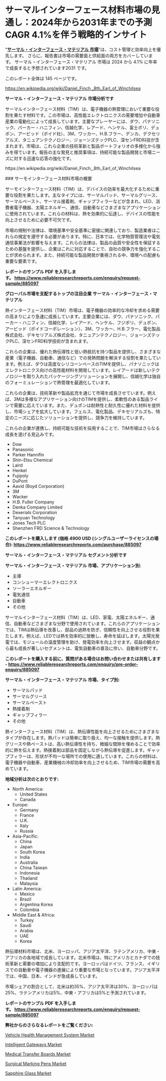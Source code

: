 <p><h1>サーマルインターフェース材料市場の見通し：2024年から2031年までの予測CAGR 4.1%を伴う戦略的インサイト</h1></p><p>&ldquo;<strong><a href="https://www.reliableresearchreports.com/thermal-interface-materials-r885097?utm_campaign=107&utm_medium=9&utm_source=Github&utm_content=ia&utm_term=24112024&utm_id=thermal-interface-materials">サーマル・インターフェース・マテリアル 市場</a></strong>&rdquo;は、コスト管理と効率向上を優先します。 さらに、報告書は市場の需要面と供給面の両方をカバーしています。 サーマル・インターフェース・マテリアル 市場は 2024 から 4.1% に年率で成長すると予想されています2031 です。</p>
<p>このレポート全体は 145 ページです。</p>
<p><a href="https://en.wikipedia.org/wiki/Daniel_Finch,_8th_Earl_of_Winchilsea?utm_campaign=107&utm_medium=9&utm_source=Github&utm_content=ia&utm_term=24112024&utm_id=thermal-interface-materials">https://en.wikipedia.org/wiki/Daniel_Finch,_8th_Earl_of_Winchilsea</a></p>
<p><strong>サーマル・インターフェース・マテリアル 市場分析です</strong></p>
<p><p>サーマルインターフェース材料（TIM）は、電子機器の熱管理において重要な役割を果たす材料です。この市場は、高性能エレクトロニクスの需要増加や自動車産業の電動化によって成長しています。主要なプレーヤーには、ダウ、パナソニック、パーカー・ハニフィン、信越化学、レアード、ヘンケル、富士ポリ、デュポン、アービッド（ボイド社）、3M、ワッカー、H.B.フラー、デンカ、デクセリアルズ、タニュアンテクノロジー、ジョーンズテックPLC、深センFRD科技が含まれます。市場は、これら企業の技術革新と製品ポートフォリオの多様化から強みを得ています。報告の主な発見と推奨事項は、持続可能な製品開発と市場ニーズに対する迅速な応答の強化です。</p></p>
<p>https://en.wikipedia.org/wiki/Daniel_Finch,_8th_Earl_of_Winchilsea</p>
<p><p>### サーモインターフェース材料市場の概要</p><p>サーモインターフェース材料（TIM）は、デバイスの効率を最大化するために重要な役割を果たします。主なタイプには、サーマルパッド、サーマルグリース、サーマルペースト、サーマル接着剤、ギャップフィラーなどが含まれ、LED、消費者電子機器、太陽エネルギー、通信、自動車などさまざまなアプリケーションに使用されています。これらの材料は、熱を効果的に伝達し、デバイスの性能を向上させるために必要不可欠です。</p><p>市場の規制や法律は、環境基準や安全基準に密接に関連しており、製造業者はこれらの規定を遵守する必要があります。特に、日本では、化学物質管理法や電気通信事業法が影響を与えます。これらの法律は、製品の品質や安全性を保証するための基盤を提供し、企業はこれに対応することで、自社の競争力を強化することが求められます。また、持続可能な製品開発が重視される中、環境への配慮も重要な要素です。</p></p>
<p><strong>レポートのサンプル PDF を入手します。&nbsp;<a href="https://www.reliableresearchreports.com/enquiry/request-sample/885097?utm_campaign=107&utm_medium=9&utm_source=Github&utm_content=ia&utm_term=24112024&utm_id=thermal-interface-materials">https://www.reliableresearchreports.com/enquiry/request-sample/885097</a></strong></p>
<p><strong>グローバル市場を支配するトップの注目企業 サーマル・インターフェース・マテリアル</strong></p>
<p><p>熱インターフェース材料（TIM）市場は、電子機器の効率的な冷却を求める需要の高まりにより急速に成長しています。主要企業には、ダウ、パナソニック、パーカー・ハニフィン、信越化学、レイアード、ヘンケル、フジポリ、デュポン、アービッド（ボイドコーポレーション）、3M、ワッカー、H.B.フラー、電化製品株式会社、デキセリアルズ株式会社、タニュアンテクノロジー、ジョーンズテックPLC、深センFRD科学技術が含まれます。</p><p>これらの企業は、優れた熱伝導性と低い熱抵抗を持つ製品を提供し、さまざまな産業（電子機器、自動車、通信など）での発熱問題を解決する役割を果たしています。例えば、ダウは高度なシリコーンベースのTIMを提供し、パナソニックはエレクトロニクス向けの高性能材料を開発しています。レイアードは新しいテクノロジーを取り入れたパッケージングソリューションを展開し、信越化学は独自のフォーミュレーションで熱管理を最適化しています。</p><p>これらの企業は、技術革新や製品拡充を通じて市場を成長させています。例えば、3Mは多様なアプリケーション向けのTIMを提供し、柔軟性のある製品ラインで需要に応えています。また、デュポンは耐熱性と耐久性に優れた材料を提供し、市場シェアを拡大しています。フェルス、電化製品、デキセリアルズも、特定のニーズに応じたソリューションを提供し、競争力を維持しています。</p><p>これらの企業が連携し、持続可能な技術を採用することで、TIM市場はさらなる成長を遂げる見込みです。</p></p>
<p><ul><li>Dow</li><li>Panasonic</li><li>Parker Hannifin</li><li>Shin-Etsu Chemical</li><li>Laird</li><li>Henkel</li><li>Fujipoly</li><li>DuPont</li><li>Aavid (Boyd Corporation)</li><li>3M</li><li>Wacker</li><li>H.B. Fuller Company</li><li>Denka Company Limited</li><li>Dexerials Corporation</li><li>Tanyuan Technology</li><li>Jones Tech PLC</li><li>Shenzhen FRD Science & Technology</li></ul></p>
<p><strong>このレポートを購入します (価格 4900 USD (シングルユーザーライセンスの場合):&nbsp;<a href="https://www.reliableresearchreports.com/purchase/885097?utm_campaign=107&utm_medium=9&utm_source=Github&utm_content=ia&utm_term=24112024&utm_id=thermal-interface-materials">https://www.reliableresearchreports.com/purchase/885097</a></strong></p>
<p><strong>サーマル・インターフェース・マテリアル セグメント分析です</strong></p>
<p><strong>サーマル・インターフェース・マテリアル 市場、アプリケーション別:</strong></p>
<p><ul><li>主導</li><li>コンシューマーエレクトロニクス</li><li>ソーラーエネルギー</li><li>電気通信</li><li>自動車</li><li>その他</li></ul></p>
<p><p>サーマルインターフェース材料（TIM）は、LED、家電、太陽エネルギー、通信、自動車などさまざまな分野で使用されています。これらのアプリケーションでは、TIMは熱伝導を改善し、部品の過熱を防ぎ、信頼性を向上させる役割を果たします。例えば、LEDでは熱を効率的に放散し、寿命を延ばします。太陽光発電では、モジュールの温度管理を助け、発電効率を向上させます。収益の観点から最も成長が著しいセグメントは、電気自動車の普及に伴い、自動車分野です。</p></p>
<p><strong>このレポートを購入する前に、質問がある場合はお問い合わせまたは共有します - <a href="https://www.reliableresearchreports.com/enquiry/pre-order-enquiry/885097?utm_campaign=107&utm_medium=9&utm_source=Github&utm_content=ia&utm_term=24112024&utm_id=thermal-interface-materials">https://www.reliableresearchreports.com/enquiry/pre-order-enquiry/885097</a></strong></p>
<p><strong>サーマル・インターフェース・マテリアル 市場、タイプ別:</strong></p>
<p><ul><li>サーマルパッド</li><li>サーマルグリース</li><li>サーマルペースト</li><li>熱接着剤</li><li>ギャップフィラー</li><li>その他</li></ul></p>
<p><p>熱インターフェース材料（TIM）は、熱伝導性能を向上させるためにさまざまなタイプが存在します。熱パッドは簡単に取り扱え、均一な接触を提供します。熱グリースや熱ペーストは、高い熱伝導性を持ち、微細な間隙を埋めることで効率的に熱を伝えます。熱接着剤は部品を固定しながら熱伝導を促進します。ギャップフィラーは、形状が不均一な場所での使用に適しています。これらの材料は、電子機器や自動車、産業機械の冷却効率を向上させるため、TIM市場の需要を高めています。</p></p>
<p><strong>地域分析は次のとおりです:</strong></p>
<p><ul>
    <li>
        North America:
        <ul>
            <li>United States</li>
            <li>Canada</li>
        </ul>
    </li>
    <li>
        Europe:
        <ul>
            <li>Germany</li>
            <li>France</li>
            <li>U.K.</li>
            <li>Italy</li>
            <li>Russia</li>
        </ul>
    </li>
    <li>
        Asia-Pacific:
        <ul>
            <li>China</li>
            <li>Japan</li>
            <li>South Korea</li>
            <li>India</li>
            <li>Australia</li>
            <li>China Taiwan</li>
            <li>Indonesia</li>
            <li>Thailand</li>
            <li>Malaysia</li>
        </ul>
    </li>
    <li>
        Latin America:
        <ul>
            <li>Mexico</li>
            <li>Brazil</li>
            <li>Argentina Korea</li>
            <li>Colombia</li>
        </ul>
    </li>
    <li>
        Middle East & Africa:
        <ul>
            <li>Turkey</li>
            <li>Saudi</li>
            <li>Arabia</li>
            <li>UAE</li>
            <li>Korea</li>
        </ul>
    </li>
    </ul></p>
<p><p>熱伝導材料市場は、北米、ヨーロッパ、アジア太平洋、ラテンアメリカ、中東・アフリカの各地域で成長しています。北米市場は、特にアメリカとカナダでの技術革新と需要の増加により支配的です。ヨーロッパはドイツ、フランス、イギリスでの自動車や電子機器の進展により重要な市場となっています。アジア太平洋では、中国、日本、インドが急成長しています。</p><p>市場シェアの割合として、北米は約35%、アジア太平洋は30%、ヨーロッパは25%、ラテンアメリカは5%、中東・アフリカは5%と予測されています。</p></p>
<p><strong>レポートのサンプル PDF を入手します。&nbsp;<a href="https://www.reliableresearchreports.com/enquiry/request-sample/885097?utm_campaign=107&utm_medium=9&utm_source=Github&utm_content=ia&utm_term=24112024&utm_id=thermal-interface-materials">https://www.reliableresearchreports.com/enquiry/request-sample/885097</a></strong></p>
<p><strong></strong></p>
<p><strong></strong></p>
<p><strong>弊社からのさらなるレポートをご覧ください:</strong></p>
<p><p><a href="https://issuu.com/reportprime-2/docs/vehicle-health-management-system-ma_dd793f40e4afcc?utm_campaign=107&utm_medium=9&utm_source=Github&utm_content=ia&utm_term=24112024&utm_id=thermal-interface-materials">Vehicle Health Management System Market</a></p><p><a href="https://issuu.com/reportprime-2/docs/intelligent-gateways-market-size-20_5485f61f878ce7?utm_campaign=107&utm_medium=9&utm_source=Github&utm_content=ia&utm_term=24112024&utm_id=thermal-interface-materials">Intelligent Gateways Market</a></p><p><a href="https://www.linkedin.com/pulse/medical-transfer-boards-market-report-demographics-target-yznke?utm_campaign=107&utm_medium=9&utm_source=Github&utm_content=ia&utm_term=24112024&utm_id=thermal-interface-materials">Medical Transfer Boards Market</a></p><p><a href="https://www.linkedin.com/pulse/comprehensive-analysis-surgical-marking-pens-market-size-ka4he?utm_campaign=107&utm_medium=9&utm_source=Github&utm_content=ia&utm_term=24112024&utm_id=thermal-interface-materials">Surgical Marking Pens Market</a></p><p><a href="https://github.com/dmitriyvo6rog/Market-Research-Report-List-1/blob/main/sapphire-glass-market.md?utm_campaign=107&utm_medium=9&utm_source=Github&utm_content=ia&utm_term=24112024&utm_id=thermal-interface-materials">Sapphire Glass Market</a></p></p>